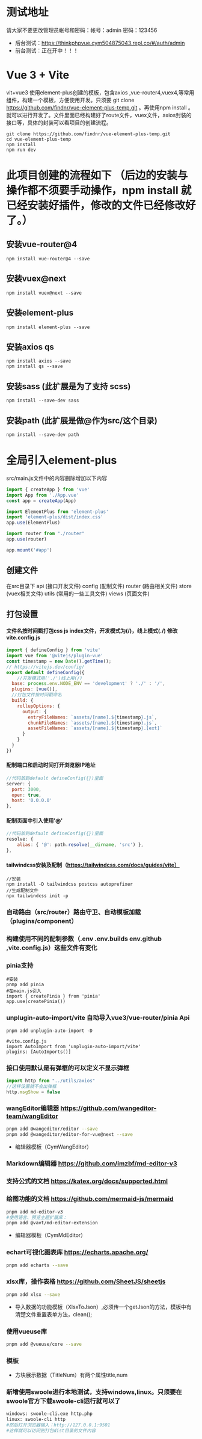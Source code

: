 <!--
 * @Author: 程英明
 * @Date: 2021-11-25 09:02:21
 * @LastEditTime: 2023-09-07 11:00:58
 * @LastEditors: 程英明
 * @Description: 
 * @FilePath: \vue-element-plus-temp\README.md
 * QQ:504875043@qq.com
-->
# 测试地址
请大家不要更改管理员帐号和密码：帐号：admin 密码：123456
- 后台测试：https://thinkphpvue.cym504875043.repl.co/#/auth/admin
- 前台测试：正在开中！！！
# Vue 3 + Vite
vit+vue3 使用element-plus创建的模板，包含axios ,vue-router4,vuex4,等常用组件，构建一个模板，方便使用开发。只须要 git clone https://github.com/findnr/vue-element-plus-temp.git 。再使用npm install 。就可以进行开发了。文件里面已经构建好了route文件，vuex文件，axios封装的接口等，具体的封装可以看项目的创建流程。
```shell
git clone https://github.com/findnr/vue-element-plus-temp.git
cd vue-element-plus-temp
npm install
npm run dev
```
# 此项目创建的流程如下 （后边的安装与操作都不须要手动操作，npm install 就已经安装好插件，修改的文件已经修改好了。）
## 安装vue-router@4
```shell
npm install vue-router@4 --save
```
## 安装vuex@next
```shell
npm install vuex@next --save
```
## 安装element-plus
```shell
npm install element-plus --save
```
## 安装axios qs
```shell
npm install axios --save
npm install qs --save
```
## 安装sass (此扩展是为了支持 scss)
```shell
npm install --save-dev sass
```
## 安装path (此扩展是做@作为src/这个目录)
```shell
npm install --save-dev path
```
# 全局引入element-plus
src/main.js文件中的内容删除增加以下内容
```javascript
import { createApp } from 'vue'
import App from './App.vue'
const app = createApp(App)

import ElementPlus from 'element-plus'
import 'element-plus/dist/index.css'
app.use(ElementPlus)

import router from "./router"
app.use(router)

app.mount('#app')
```
## 创建文件
在src目录下
api (接口开发文件)
config (配制文件)
router (路由相关文件)
store (vuex相关文件)
utils (常用的一些工具文件)
views (页面文件)
## 打包设置
#### 文件名按时间戳打包css js index文件，开发模式为(/)，线上模式(./) 修改vite.config.js
```javascript
import { defineConfig } from 'vite'
import vue from '@vitejs/plugin-vue'
const timestamp = new Date().getTime();
// https://vitejs.dev/config/
export default defineConfig({
    //开发模式用('./')线上用(/)
  base: process.env.NODE_ENV == 'development' ? './' : '/',
  plugins: [vue()],
  //打包文件按时间戳命名
  build: {
    rollupOptions: {
      output: {
        entryFileNames: `assets/[name].${timestamp}.js`,
        chunkFileNames: `assets/[name].${timestamp}.js`,
        assetFileNames: `assets/[name].${timestamp}.[ext]`
      }
    }
  }
})
```
#### 配制端口和启动时间打开浏览器IP地址
```javascript
//代码放到default defineConfig({})里面
server: {
  port: 3000,
  open: true,
  host: '0.0.0.0'
},
```
#### 配制页面中引入使用'@'
```javascript
//代码放到default defineConfig({})里面
resolve: {
    alias: { '@': path.resolve(__dirname, 'src') },
},
```
#### tailwindcss安装及配制（https://tailwindcss.com/docs/guides/vite）
```
//安装
npm install -D tailwindcss postcss autoprefixer
//生成配制文件
npx tailwindcss init -p

```
### 自动路由（src/router）路由守卫、自动模板加载（plugins/component）
### 构建使用不同的配制参数（.env .env.builds env.github ,vite.config.js）这些文件有变化
### pinia支持
```shell
#安装
pnmp add pinia
#在main.js引入
import { createPinia } from 'pinia'
app.use(createPinia())
```
### unplugin-auto-import/vite 自动导入vue3/vue-router/pinia Api
```shell
pnpm add unplugin-auto-import -D
```
```shell
#vite.config.js
import AutoImport from 'unplugin-auto-import/vite'
plugins: [AutoImports()]
```
### 接口使用默认是有弹框的可以定义不显示弹框
```js
import http from "../utils/axios"
//这样设置就不会出弹框
http.msgShow = false
```
### wangEditor编辑器 https://github.com/wangeditor-team/wangEditor
```sh
pnpm add @wangeditor/editor --save
pnpm add @wangeditor/editor-for-vue@next --save
```
- 编辑器模板（CymWangEditor）
### Markdown编辑器 https://github.com/imzbf/md-editor-v3
### 支持公式的文档 https://katex.org/docs/supported.html
### 绘图功能的文档 https://github.com/mermaid-js/mermaid
```sh
pnpm add md-editor-v3
#使用语言、预览主题扩展库：
pnpm add @vavt/md-editor-extension
```
- 编辑器模板（CymMdEditor）
### echart可视化图表库 https://echarts.apache.org/
```sh
pnpm add echarts --save
```
### xlsx库，操作表格 https://github.com/SheetJS/sheetjs
```sh
pnpm add xlsx --save
```
- 导入数据的功能模板（XlsxToJson）,必须传一个getJson的方法，模板中有清楚文件重置表单方法，clean();
### 使用vueuse库 
```sh
pnpm add @vueuse/core --save
```
### 模板
- 方块展示数据（TitleNum）有两个属性title,num
### 新增使用swoole进行本地测试，支持windows,linux。只须要在swoole官方下载swoole-cli运行就可以了
```sh
windows: swoole-cli.exe http.php
linux: swoole-cli http
#然后打开浏览器输入：http://127.0.0.1:9501
#这样就可以访问到打包dist目录的文件内容
```
